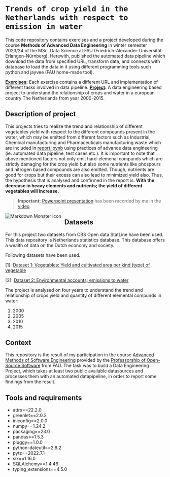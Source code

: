 # `Trends of crop yield in the Netherlands with respect to emission in water`

This code repository contains exercises and a project developed during the course **Methods of Advanced Data Engineering** in winter semester 2023/24 of the MSc. Data Science at FAU (Friedrich-Alexander-Universität Erlangen-Nürnberg). Herewith, published the automated data pipeline which download the data from specified URL, transform data, and connects with database to load the data in it using different programming tools such python and jayvee (FAU home-made tool).

**[Exercises](https://github.com/imbilalbutt/made-template-ws2324/tree/main/exercises):** Each exercise contains a different URL and implementation of different tasks involved in data pipeline.
**[Project](https://github.com/imbilalbutt/made-template-ws2324/tree/main/project):**  A data engineering based project to understand the relationship of crops and water in a european country The Netherlands from year 2000-2015.

## Description of project

This projects tries to realize the trend and relationship of different vegetables yield with respect to the different compounds present in the water, which may be emitted from different factors such as Industrial, Chemical manufacturing and Pharmaceuticals manufacturing waste which are included in [report.ipynb](https://github.com/imbilalbutt/made-template-ws2324/blob/main/project/report.ipynb) using practices of advance data engineering (ie: automated data pipeline, test cases etc.).  It is important to note that above mentioned factors not only emit hard-elemenal compunds which are strictly damaging for the crop yield but also some nutrients like phospours and nitrogen based compounds are also emitted. Though, nutrients are good for crops but their excess can also lead to minimized yield also. Thus, the hypothesis that is analysed and confirmed in the report is: **With the decrease in heavy elements and nutrients; the yield of different vegetables will increase.** 

> **Important:** [Powerpoint presentation](https://github.com/imbilalbutt/made-template-ws2324/blob/main/project/pipeline.py) has been recorded by me in the [video](https://github.com/imbilalbutt/made-template-ws2324/blob/main/project/pipeline.py).

<img src="https://unsplash.com/photos/assorted-fruits-at-the-market--gOUx23DNks"
     alt="Markdown Monster icon"
     style="float: left; margin-right: 10px;" />

## Datasets

For this project two datasets from CBS Open data StatLine have been used. This data repository is Netherlands statistics database. This database offers a wealth of data on the Dutch economy and society.

Following datasets have been used.

[1]: [Dataset 1: Vegetables: Yield and cultivated area per kind (type) of vegetable](https://opendata.cbs.nl/statline/#/CBS/en/dataset/37738ENG/table)

[2]:  [Dataset  2: Environmental accounts; emissions to water](https://opendata.cbs.nl/statline/#/CBS/en/dataset/83605ENG/table?ts=1698675109480)

The project is analysed on four years to understand the trend and relationship of crops yield and quantity of different elemental compunds in water:
 
 1. 2000
 2. 2005
 3. 2010
 4. 2015

## Context

This repository is the result of my participation in the course  [Advanced Methods of Software Engineering](https://oss.cs.fau.de/teaching/specific/amse/)  provided by the  [Professorship of Open-Source Software](https://oss.cs.fau.de/)  from FAU.  The task was to build a Data Engineering Project, which takes at least two public available datasources and processes them with an automated datapipeline, in order to report some findings from the result.

## Tools and requirements

 - attrs==22.2.0 
 - greenlet==2.0.2 
 - iniconfig==2.0.0 
 - numpy==1.24.2
 - packaging==23.0
 - pandas==1.5.3
 - pluggy==1.0.0
 - python-dateutil==2.8.2
 - pytz==2022.7.1
 - six==1.16.0
 - SQLAlchemy==1.4.46
 - typing_extensions==4.5.0